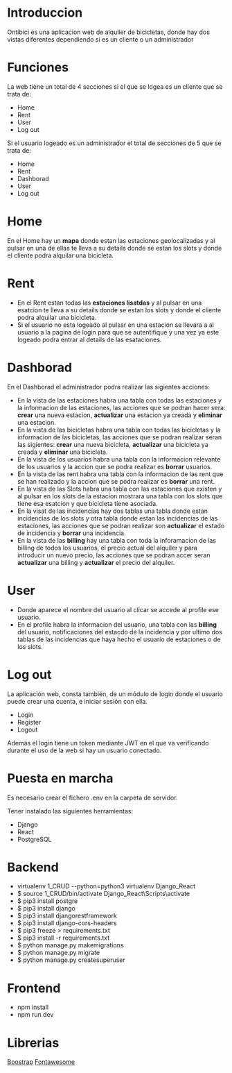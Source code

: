 # Introduccion

Ontibici es una aplicacion web de alquiler de bicicletas, donde hay dos vistas diferentes dependiendo si es un cliente o un administrador

# Funciones

La web tiene un total de 4 secciones si el que se logea es un cliente que se trata de:

* Home
* Rent
* User
* Log out

Si el usuario logeado es un administrador el total de secciones de 5 que se trata de:

* Home
* Rent
* Dashborad
* User
* Log out

# Home 

 En el Home hay un **mapa** donde estan las estaciones geolocalizadas y al pulsar en una de ellas te lleva a su details donde se estan los slots y donde el cliente podra alquilar una bicicleta.

# Rent 

* En el Rent estan todas las **estaciones lisatdas** y al pulsar en una esatcion te lleva a su details donde se estan los slots y donde el cliente podra alquilar una bicicleta.
* Si el usuario no esta logeado al pulsar en una estacion se llevara a al usuario a la pagina de login para que se autentifique y una vez ya este logeado podra entrar al details de las esataciones.

# Dashborad

En el Dashborad el administrador podra realizar las sigientes acciones:

 * En la vista de las estaciones habra una tabla con todas las estaciones y la informacion de las estaciones, las acciones que se podran hacer sera: **crear** una nueva estacion, **actualizar** una estacion ya creada y **eliminar** una estacion.
 * En la vista de las bicicletas habra una tabla con todas las bicicletas y la informacion de las bicicletas, las acciones que se podran realizar seran las sigientes:  **crear** una nueva bicicleta, **actualizar** una bicicleta ya creada y **eliminar** una bicicleta.
 * En la vista de los usuarios habra una tabla con la informacion relevante de los usuarios y la accion que se podra realizar es **borrar** usuarios.
 * En la vista de las rent habra una tabla con la informacion de las rent que se han realizado y la accion que se podra realizar es **borrar** una rent.
 * En la vista de las Slots habra una tabla con las estaciones que existen y al pulsar en los slots de la estacion mostrara una tabla con los slots que tiene esa esatcion y que bicicleta tiene asociada.
 * En la visat de las incidencias hay dos tablas una tabla donde estan incidencias de los slots y otra tabla donde estan las incidencias de las estaciones, las acciones que se podran realizar son **actualizar** el estado de incidencia y **borrar** una incidencia.
 * En la vista de las **billing** hay una tabla con toda la inforamacion de las billing de todos los usuarios, el precio actual del alquiler y para introducir un nuevo precio, las acciones que se podran accer seran **actualizar** una billing y **actualizar** el precio del alquiler.


# User

* Donde aparece el nombre del usuario al clicar se accede al profile ese usuario.
* En el profile habra la informacion del usuario, una tabla con las **billing** del usuario, notificaciones del estacdo de la incidencia y por ultimo dos tablas de las incidencias que haya hecho el usuario de estaciones o de los slots.


# Log out

La aplicación web, consta también, de un módulo de login donde el usuario puede crear una cuenta, e iniciar sesión con ella.

* Login
* Register
* Logout

Además el login tiene un token mediante JWT en el que va verificando durante el uso de la web si hay un usuario conectado.

# Puesta en marcha

Es necesario crear el fichero .env en la carpeta de servidor.

Tener instalado las siguientes herramientas:

* Django
* React
* PostgreSQL

# Backend

* virtualenv 1_CRUD --python=python3         virtualenv Django_React
* $ source 1_CRUD/bin/activate       Django_React\Scripts\activate
* $ pip3 install postgre
* $ pip3 install django
* $ pip3 install djangorestframework
* $ pip3 install django-cors-headers
* $ pip3 freeze > requirements.txt
* $ pip3 install -r requirements.txt
* $ python manage.py makemigrations
* $ python manage.py migrate
* $ python manage.py createsuperuser

# Frontend

* npm install
* npm run dev

# Librerias

[Boostrap](https://getbootstrap.com/)
[Fontawesome](https://fontawesome.com/)
